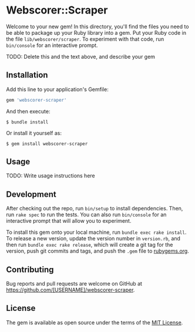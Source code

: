 # Webscorer::Scraper

Welcome to your new gem! In this directory, you'll find the files you need to be able to package up your Ruby library into a gem. Put your Ruby code in the file `lib/webscorer/scraper`. To experiment with that code, run `bin/console` for an interactive prompt.

TODO: Delete this and the text above, and describe your gem

## Installation

Add this line to your application's Gemfile:

```ruby
gem 'webscorer-scraper'
```

And then execute:

    $ bundle install

Or install it yourself as:

    $ gem install webscorer-scraper

## Usage

TODO: Write usage instructions here

## Development

After checking out the repo, run `bin/setup` to install dependencies. Then, run `rake spec` to run the tests. You can also run `bin/console` for an interactive prompt that will allow you to experiment.

To install this gem onto your local machine, run `bundle exec rake install`. To release a new version, update the version number in `version.rb`, and then run `bundle exec rake release`, which will create a git tag for the version, push git commits and tags, and push the `.gem` file to [rubygems.org](https://rubygems.org).

## Contributing

Bug reports and pull requests are welcome on GitHub at https://github.com/[USERNAME]/webscorer-scraper.


## License

The gem is available as open source under the terms of the [MIT License](https://opensource.org/licenses/MIT).
